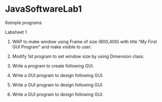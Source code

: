 # JavaSoftwareLab1
6simple programs

Labsheet 1

1. WAP to make window using Frame of size (600,400) with title “My First GUI
Program” and make visible to user.
2. Modify 1st program to set window size by using Dimension class.
3. Write a program to create following GUI.

4. Write a GUI program to design following GUI.

5. Write a GUI program to design following GUI.

6. Write a GUI program to design following GUI.

